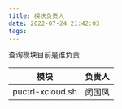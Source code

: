```yaml
---
title: 模块负责人
date: 2022-07-24 21:42:03
tags:
---
```


查询模块目前是谁负责

<!-- more -->

| 模块 | 负责人 |
| --- | --- |
| puctrl-xcloud.sh | 闵国凤 |